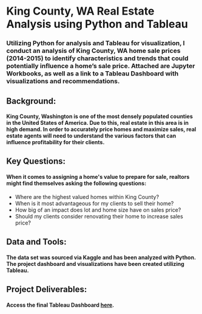 # King County, WA Real Estate Analysis using Python and Tableau
### Utilizing Python for analysis and Tableau for visualization, I conduct an analysis of King County, WA home sale prices (2014-2015) to identify characteristics and trends that could potentially influence a home’s sale price. Attached are Jupyter Workbooks, as well as a link to a Tableau Dashboard with visualizations and recommendations.

## Background:
#### King County, Washington is one of the most densely populated counties in the United States of America. Due to this, real estate in this area is in high demand. In order to accurately price homes and maximize sales, real estate agents will need to understand the various factors that can influence profitability for their clients.

## Key Questions:
#### When it comes to assigning a home's value to prepare for sale, realtors might find themselves asking the following questions:
- Where are the highest valued homes within King County?
- When is it most advantageous for my clients to sell their home?
- How big of an impact does lot and home size have on sales price?
- Should my clients consider renovating their home to increase sales price?

## Data and Tools:
#### The data set was sourced via Kaggle and has been analyzed with Python. The project dashboard and visualizations have been created utilizing Tableau.

## Project Deliverables:
#### Access the final Tableau Dashboard [here](https://public.tableau.com/views/KingCountyRealEstateStoryboard/KingCountyHomePricesandPredictions).
